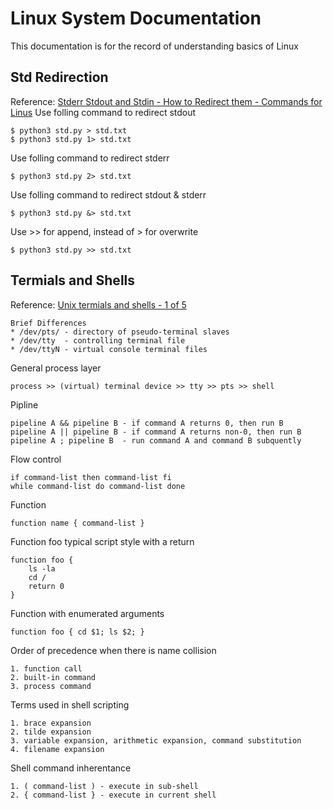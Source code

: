 # Linux System Documentation 
This documentation is for the record of understanding basics of Linux

## Std Redirection
Reference: [Stderr Stdout and Stdin - How to Redirect them - Commands for Linus](https://www.youtube.com/watch?v=icuV2CR3Ghg)
Use folling command to redirect stdout
```
$ python3 std.py > std.txt
$ python3 std.py 1> std.txt
```

Use folling command to redirect stderr
```
$ python3 std.py 2> std.txt
```

Use folling command to redirect stdout & stderr
```
$ python3 std.py &> std.txt
```

Use >> for append, instead of > for overwrite
```
$ python3 std.py >> std.txt
```

## Termials and Shells
Reference: [Unix termials and shells - 1 of 5](https://www.youtube.com/watch?v=07Q9oqNLXB4)

```
Brief Differences
* /dev/pts/ - directory of pseudo-terminal slaves
* /dev/tty  - controlling terminal file
* /dev/ttyN - virtual console terminal files
```

General process layer
```
process >> (virtual) terminal device >> tty >> pts >> shell
```

Pipline
```
pipeline A && pipeline B - if command A returns 0, then run B
pipeline A || pipeline B - if command A returns non-0, then run B
pipeline A ; pipeline B  - run command A and command B subquently
```

Flow control
```
if command-list then command-list fi
while command-list do command-list done
```

Function
```
function name { command-list }
```

Function foo typical script style with a return
```
function foo {
    ls -la
    cd /
    return 0
}
```

Function with enumerated arguments
```
function foo { cd $1; ls $2; }
```

Order of precedence when there is name collision
```
1. function call
2. built-in command
3. process command
```

Terms used in shell scripting
```
1. brace expansion
2. tilde expansion
3. variable expansion, arithmetic expansion, command substitution
4. filename expansion
```

Shell command inherentance
```
1. ( command-list ) - execute in sub-shell
2. { command-list } - execute in current shell
```
